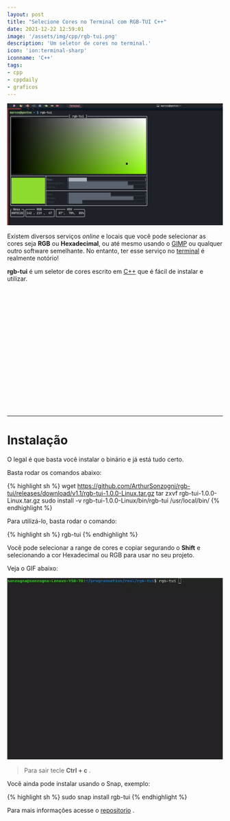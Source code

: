 ```yaml
---
layout: post
title: "Selecione Cores no Terminal com RGB-TUI C++"
date: 2021-12-22 12:59:01
image: '/assets/img/cpp/rgb-tui.png'
description: 'Um seletor de cores no terminal.'
icon: 'ion:terminal-sharp'
iconname: 'C++'
tags:
- cpp
- cppdaily
- graficos
---
```


![Selecione Cores no Terminal com RGB-TUI C++](/assets/img/cpp/rgb-tui.png)

Existem diversos serviços *online* e locais que você pode selecionar as cores seja **RGB** ou **Hexadecimal**, ou até mesmo usando o [GIMP](https://terminalroot.com.br/tags#gimp) ou qualquer outro software semelhante. No entanto, ter esse serviço no [terminal](https://terminalroot.com.br/tags#terminal) é realmente notório!

**rgb-tui** é um seletor de cores escrito em [C++](https://terminalroot.com.br/tags#cpp) que é fácil de instalar e utilizar.


<!-- SQUARE - GAMES ROOT -->
<script async src="//pagead2.googlesyndication.com/pagead/js/adsbygoogle.js"></script>
<ins class="adsbygoogle"
style="display:inline-block;width:336px;height:280px"
data-ad-client="ca-pub-2838251107855362"
data-ad-slot="5351066970"></ins>
<script>
(adsbygoogle = window.adsbygoogle || []).push({});
</script>

---

# Instalação
O legal é que basta você instalar o binário e já está tudo certo.

Basta rodar os comandos abaixo:

{% highlight sh %}
wget https://github.com/ArthurSonzogni/rgb-tui/releases/download/v1.1/rgb-tui-1.0.0-Linux.tar.gz
tar zxvf rgb-tui-1.0.0-Linux.tar.gz
sudo install -v rgb-tui-1.0.0-Linux/bin/rgb-tui /usr/local/bin/
{% endhighlight %}

Para utilizá-lo, basta rodar o comando:

{% highlight sh %}
rgb-tui
{% endhighlight %}

Você pode selecionar a range de cores e copiar segurando o **Shift** e selecionando a cor Hexadecimal ou RGB para usar no seu projeto.

Veja o GIF abaixo:

![rgb-tui](https://github.com/ArthurSonzogni/rgb-tui/raw/master/demo.webp) 

> Para sair tecle **Ctrl + c** .

Você ainda pode instalar usando o Snap, exemplo:

{% highlight sh %}
sudo snap install rgb-tui
{% endhighlight %}

Para mais informações acesse o [repositorio](https://github.com/ArthurSonzogni/rgb-tui/) .


